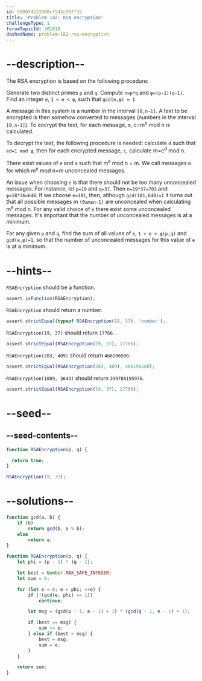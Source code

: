 ```yaml
---
id: 5900f4231000cf542c50ff35
title: 'Problem 182: RSA encryption'
challengeType: 1
forumTopicId: 301818
dashedName: problem-182-rsa-encryption
---
```


# --description--

The RSA encryption is based on the following procedure:

Generate two distinct primes `p` and `q`. Compute `n=p*q` and `φ=(p-1)(q-1)`. Find an integer `e`, `1 < e < φ`, such that `gcd(e,φ) = 1`

A message in this system is a number in the interval `[0,n-1]`. A text to be encrypted is then somehow converted to messages (numbers in the interval `[0,n-1]`). To encrypt the text, for each message, `m`, c=m<sup>e</sup> mod n is calculated.

To decrypt the text, the following procedure is needed: calculate `d` such that `ed=1 mod φ`, then for each encrypted message, `c`, calculate m=c<sup>d</sup> mod n.

There exist values of `e` and `m` such that m<sup>e</sup> mod n = m. We call messages `m` for which m<sup>e</sup> mod n=m unconcealed messages.

An issue when choosing `e` is that there should not be too many unconcealed messages. For instance, let `p=19` and `q=37`. Then `n=19*37=703` and `φ=18*36=648`. If we choose `e=181`, then, although `gcd(181,648)=1` it turns out that all possible messages m `(0≤m≤n-1)` are unconcealed when calculating m<sup>e</sup> mod n. For any valid choice of `e` there exist some unconcealed messages. It's important that the number of unconcealed messages is at a minimum.

For any given `p` and `q`, find the sum of all values of `e`, `1 < e < φ(p,q)` and `gcd(e,φ)=1`, so that the number of unconcealed messages for this value of `e` is at a minimum.

# --hints--

`RSAEncryption` should be a function.

```js
assert.isFunction(RSAEncryption);
```

`RSAEncryption` should return a number.

```js
assert.strictEqual(typeof RSAEncryption(19, 37), 'number');
```

`RSAEncryption(19, 37)` should return `17766`.

```js
assert.strictEqual(RSAEncryption(19, 37), 17766);
```

`RSAEncryption(283, 409)` should return `466196580`.

```js
assert.strictEqual(RSAEncryption(283, 409), 466196580);
```

`RSAEncryption(1009, 3643)` should return `399788195976`.

```js
assert.strictEqual(RSAEncryption(19, 37), 17766);
```

# --seed--

## --seed-contents--

```js
function RSAEncryption(p, q) {

  return true;
}

RSAEncryption(19, 37);
```

# --solutions--

```js
function gcd(a, b) {
    if (b)
        return gcd(b, a % b);
    else
        return a;
}

function RSAEncryption(p, q) {
    let phi = (p - 1) * (q - 1);

    let best = Number.MAX_SAFE_INTEGER;
    let sum = 0;

    for (let e = 0; e < phi; ++e) {
        if (!(gcd(e, phi) == 1))
            continue;

        let msg = (gcd(p - 1, e - 1) + 1) * (gcd(q - 1, e - 1) + 1);

        if (best == msg) {
            sum += e;
        } else if (best > msg) {
            best = msg;
            sum = e;
        }
    }

    return sum;
}
```
